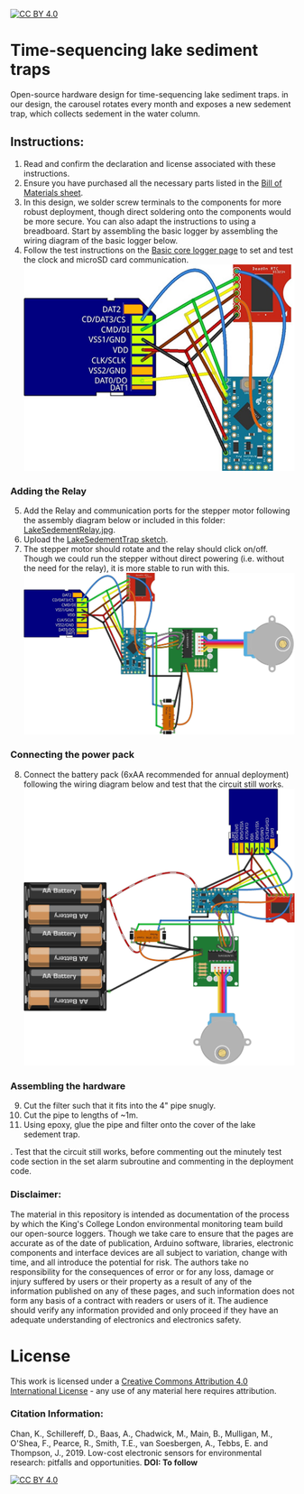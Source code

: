 [![CC BY 4.0][cc-by-shield]][cc-by]

# Time-sequencing lake sediment traps
Open-source hardware design for time-sequencing lake sediment traps. in our design, the carousel rotates every month and exposes a new sedement trap, which collects sedement in the water column. 

## Instructions:
1. Read and confirm the declaration and license associated with these instructions.
2. Ensure you have purchased all the necessary parts listed in the [Bill of Materials sheet](https://docs.google.com/spreadsheets/d/1BAKtbqieHCemCTPPsL36uj2QXcKh0NGoTecxeYXc90M/edit#gid=1020050693).
3. In this design, we solder screw terminals to the components for more robust deployment, though direct soldering onto the components would be more secure. You can also adapt the instructions to using a breadboard. Start by assembling the basic logger by assembling the wiring diagram of the basic logger below.
4. Follow the test instructions on the [Basic core logger page](https://github.com/KCLGeography/environmental-monitoring/tree/master/basic-logger) to set and test the clock and microSD card communication.
![Soldered Basic Logger schematic (made with Fritzing)](LakeSedementBasicLogger.jpg)

### Adding the Relay
5. Add the Relay and communication ports for the stepper motor following the assembly diagram below or included in this folder: [LakeSedementRelay.jpg](LakeSedementRelay.jpg).
6. Upload the [LakeSedementTrap sketch](LakeSedementTrap.ino).
7. The stepper motor should rotate and the relay should click on/off. Though we could run the stepper without direct powering (i.e. without the need for the relay), it is more stable to run with this.
![Stepper and relay circuit schematic (made with Fritzing)](LakeSedementRelay.jpg)

### Connecting the power pack
8. Connect the battery pack (6xAA recommended for annual deployment) following the wiring diagram below and test that the circuit still works.
![Full circuit schematic (made with Fritzing)](LakeSedement.jpg)

### Assembling the hardware
9. Cut the filter such that it fits into the 4" pipe snugly.
10. Cut the pipe to lengths of ~1m.
11. Using epoxy, glue the pipe and filter onto the cover of the lake sedement trap.


. Test that the circuit still works, before commenting out the minutely test code section in the set alarm subroutine and commenting in the deployment code.



### Disclaimer: 
The material in this repository is intended as documentation of the process by which the King's College London environmental monitoring team build our open-source loggers. Though we take care to ensure that the pages are accurate as of the date of publication, Arduino software, libraries, electronic components and interface devices are all subject to variation, change with time, and all introduce the potential for risk. The authors take no responsibility for the consequences of error or for any loss, damage or injury suffered by users or their property as a result of any of the information published on any of these pages, and such information does not form any basis of a contract with readers or users of it. The audience should verify any information provided and only proceed if they have an adequate understanding of electronics and electronics safety.


# License
This work is licensed under a [Creative Commons Attribution 4.0 International
License][cc-by] - any use of any material here requires attribution.

### Citation Information:
Chan, K., Schillereff, D., Baas, A., Chadwick, M., Main, B., Mulligan, M., O'Shea, F., Pearce, R., Smith, T.E., van Soesbergen, A., Tebbs, E. and Thompson, J., 2019. Low-cost electronic sensors for environmental research: pitfalls and opportunities. **DOI: To follow**

[![CC BY 4.0][cc-by-image]][cc-by]

[cc-by]: http://creativecommons.org/licenses/by/4.0/
[cc-by-image]: https://i.creativecommons.org/l/by/4.0/88x31.png
[cc-by-shield]: https://img.shields.io/badge/License-CC%20BY%204.0-lightgrey.svg
